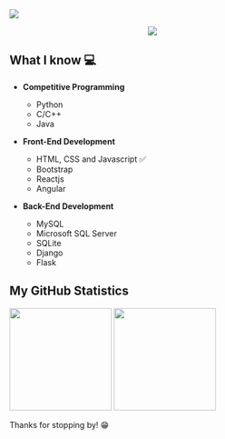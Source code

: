 <div>
     <img src="https://images.pexels.com/photos/4709286/pexels-photo-4709286.jpeg?auto=compress&cs=tinysrgb&dpr=2&h=650&w=940">
</div>
<!-- visitor counter -->

<p align="center"> 
     <img src="https://profile-counter.glitch.me/Ghannoum99/count.svg" />
</p>

## What I know :computer:
- **Competitive Programming**
	- Python
	- C/C++
	- Java
	 
- **Front-End Development**
	- HTML, CSS and Javascript :white_check_mark:
	- Bootstrap
	- Reactjs
	- Angular

- **Back-End Development**
	- MySQL
	- Microsoft SQL Server
	- SQLite
	- Django
	- Flask


## My GitHub Statistics
<p>
<!-- GitHub Stats -->
<img height="180em" src="https://github-readme-stats.vercel.app/api?username=Ghannoum99&count_private=true&theme=default&show_icons=true"/>

<img height="180em" src="https://github-readme-stats.vercel.app/api/top-langs/?username=Ghannoum99&exclude_repo=KNN-Image-Classification&show_icons=true&hide_border=true&layout=compact&langs_count=8"/>
</p>

Thanks for stopping by! 😁

